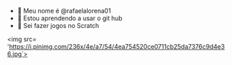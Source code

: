 - 👋 Meu nome é @rafaelalorena01
- 🌱 Estou aprendendo a usar o git hub
- 💞️ Sei fazer jogos no Scratch

<img src= 'https://i.pinimg.com/236x/4e/a7/54/4ea754520ce0711cb25da7376c9d4e36.jpg´>
